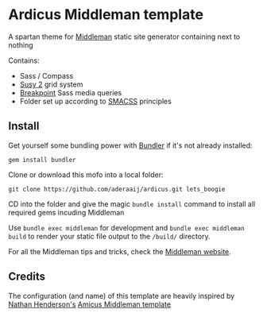Ardicus Middleman template
=================

A spartan theme for [Middleman](http://middlemanapp.com/) static site generator containing next to nothing

Contains:
  * Sass / Compass
  * [Susy 2](http://susy.oddbird.net/) grid system
  * [Breakpoint](http://breakpoint-sass.com/) Sass media queries
  * Folder set up according to [SMACSS](http://smacss.com) principles

## Install

Get yourself some bundling power with [Bundler](http://gembundler.com/) if it's not already installed:

```
gem install bundler
```

Clone or download this mofo into a local folder:

```
git clone https://github.com/aderaaij/ardicus.git lets_boogie
```

CD into the folder and give the magic ```bundle install``` command  to install all required gems incuding Middleman

Use ```bundle exec middleman``` for development and ```bundle exec middleman build``` to render your static file output to the ```/build/``` directory.

For all the Middleman tips and tricks, check the [Middleman website](http://middlemanapp.com/).

## Credits

The configuration (and name) of this template are heavily inspired by [Nathan Henderson's](https://github.com/nathos) [Amicus Middleman template](https://github.com/nathos/amicus)